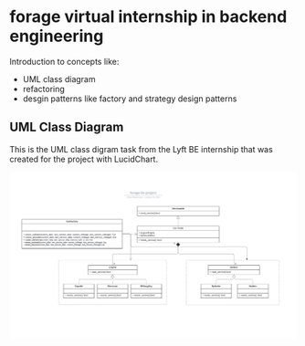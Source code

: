 # forage virtual internship in backend engineering

Introduction to concepts like:

- UML class diagram
- refactoring
- desgin patterns like factory and strategy design patterns

## UML Class Diagram
This is the UML class digram task from the Lyft BE internship that was created for the project with LucidChart.

![uml-class-diagram](./assets/images/forage-be-project.png)

